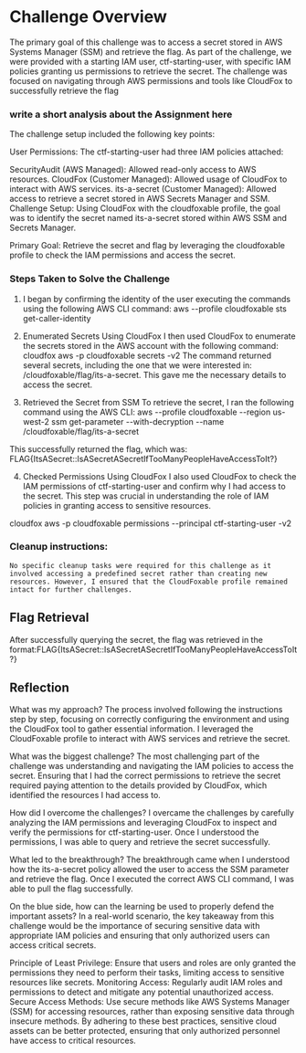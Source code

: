 # Challenge Overview
The primary goal of this challenge was to access a secret stored in AWS Systems Manager (SSM) and retrieve the flag. As part of the challenge, we were provided with a starting IAM user, ctf-starting-user, with specific IAM policies granting us permissions to retrieve the secret. The challenge was focused on navigating through AWS permissions and tools like CloudFox to successfully retrieve the flag

### write a short analysis about the Assignment here
The challenge setup included the following key points:

User Permissions: The ctf-starting-user had three IAM policies attached:

SecurityAudit (AWS Managed): Allowed read-only access to AWS resources.
CloudFox (Customer Managed): Allowed usage of CloudFox to interact with AWS services.
its-a-secret (Customer Managed): Allowed access to retrieve a secret stored in AWS Secrets Manager and SSM.
Challenge Setup: Using CloudFox with the cloudfoxable profile, the goal was to identify the secret named its-a-secret stored within AWS SSM and Secrets Manager.

Primary Goal: Retrieve the secret and flag by leveraging the cloudfoxable profile to check the IAM permissions and access the secret.

### Steps Taken to Solve the Challenge

1. I began by confirming the identity of the user executing the commands using the following AWS CLI command:
aws --profile cloudfoxable sts get-caller-identity

2. Enumerated Secrets Using CloudFox
I then used CloudFox to enumerate the secrets stored in the AWS account with the following command:
cloudfox aws -p cloudfoxable secrets -v2
The command returned several secrets, including the one that we were interested in: /cloudfoxable/flag/its-a-secret. This gave me the necessary details to access the secret.

3. Retrieved the Secret from SSM
To retrieve the secret, I ran the following command using the AWS CLI:
aws --profile cloudfoxable --region us-west-2 ssm get-parameter --with-decryption --name /cloudfoxable/flag/its-a-secret

This successfully returned the flag, which was:
FLAG{ItsASecret::IsASecretASecretIfTooManyPeopleHaveAccessToIt?}

4. Checked Permissions Using CloudFox
I also used CloudFox to check the IAM permissions of ctf-starting-user and confirm why I had access to the secret. This step was crucial in understanding the role of IAM policies in granting access to sensitive resources.

cloudfox aws -p cloudfoxable permissions --principal ctf-starting-user -v2



### Cleanup instructions: 
```
No specific cleanup tasks were required for this challenge as it involved accessing a predefined secret rather than creating new resources. However, I ensured that the CloudFoxable profile remained intact for further challenges.

```

## Flag Retrieval
After successfully querying the secret, the flag was retrieved in the format:FLAG{ItsASecret::IsASecretASecretIfTooManyPeopleHaveAccessToIt?}



## Reflection
What was my approach?
The process involved following the instructions step by step, focusing on correctly configuring the environment and using the CloudFox tool to gather essential information. I leveraged the CloudFoxable profile to interact with AWS services and retrieve the secret.

What was the biggest challenge?
The most challenging part of the challenge was understanding and navigating the IAM policies to access the secret. Ensuring that I had the correct permissions to retrieve the secret required paying attention to the details provided by CloudFox, which identified the resources I had access to.

How did I overcome the challenges?
I overcame the challenges by carefully analyzing the IAM permissions and leveraging CloudFox to inspect and verify the permissions for ctf-starting-user. Once I understood the permissions, I was able to query and retrieve the secret successfully.

What led to the breakthrough?
The breakthrough came when I understood how the its-a-secret policy allowed the user to access the SSM parameter and retrieve the flag. Once I executed the correct AWS CLI command, I was able to pull the flag successfully.

On the blue side, how can the learning be used to properly defend the important assets?
In a real-world scenario, the key takeaway from this challenge would be the importance of securing sensitive data with appropriate IAM policies and ensuring that only authorized users can access critical secrets.

Principle of Least Privilege: Ensure that users and roles are only granted the permissions they need to perform their tasks, limiting access to sensitive resources like secrets.
Monitoring Access: Regularly audit IAM roles and permissions to detect and mitigate any potential unauthorized access.
Secure Access Methods: Use secure methods like AWS Systems Manager (SSM) for accessing resources, rather than exposing sensitive data through insecure methods.
By adhering to these best practices, sensitive cloud assets can be better protected, ensuring that only authorized personnel have access to critical resources.


